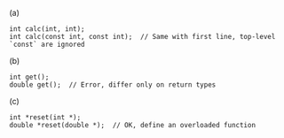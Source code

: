 (a)

    int calc(int, int);
    int calc(const int, const int);  // Same with first line, top-level `const` are ignored

(b)

    int get();
    double get();  // Error, differ only on return types

(c)

    int *reset(int *);
    double *reset(double *);  // OK, define an overloaded function

